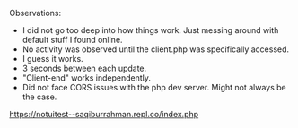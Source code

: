 Observations:
- I did not go too deep into how things work. Just messing around with default stuff I found online.
- No activity was observed until the client.php was specifically accessed.
- I guess it works.
- 3 seconds between each update.
- "Client-end" works independently.
- Did not face CORS issues with the php dev server. Might not always be the case.

https://notuitest--saqiburrahman.repl.co/index.php